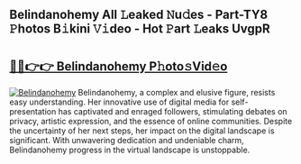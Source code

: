 ## Belindanohemy All 𝙻eaked 𝙽u𝚍es - Part-TY8 𝙿hotos B𝚒kini 𝚅𝚒deo - Hot 𝙿art 𝙻eaks UvgpR

# <h2><a href="http://ld2zj4r.urlbe.top/?page=Belindanohemy">🔗🔗👉👉 Belindanohemy P𝚑oto𝚜Vid𝚎o</a></h2>

[![Belindanohemy](https://i.imgur.com/eBuTRDB.gif)](http://ld2zj4r.urlbe.top/?page=Belindanohemy)
Belindanohemy, a complex and elusive figure, resists easy understanding. Her innovative use of digital media for self-presentation has captivated and enraged followers, stimulating debates on privacy, artistic expression, and the essence of online communities. Despite the uncertainty of her next steps, her impact on the digital landscape is significant. With unwavering dedication and undeniable charm, Belindanohemy progress in the virtual landscape is unstoppable.
